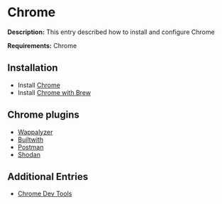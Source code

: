 # Chrome

**Description:** This entry described how to install and configure Chrome

**Requirements:** Chrome

## Installation
* Install [Chrome](https://www.google.com/chrome/)
* Install [Chrome with Brew](https://formulae.brew.sh/cask/google-chrome)

## Chrome plugins
* [Wappalyzer](https://chrome.google.com/webstore/detail/wappalyzer/gppongmhjkpfnbhagpmjfkannfbllamg?hl=en)
* [Builtwith](https://chrome.google.com/webstore/detail/builtwith-technology-prof/dapjbgnjinbpoindlpdmhochffioedbn?hl=en)
* [Postman](https://chrome.google.com/webstore/detail/postman/fhbjgbiflinjbdggehcddcbncdddomop?hl=en)
* [Shodan](https://chrome.google.com/webstore/detail/shodan/jjalcfnidlmpjhdfepjhjbhnhkbgleap?hl=en-US)

## Additional Entries
* [Chrome Dev Tools](https://github.com/sneakerhax/Arsenal/blob/main/Tools/Browsers/Chrome_Dev_Tools)
